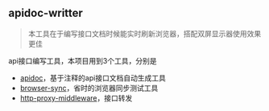 apidoc-writter
-
> 本工具在于编写接口文档时候能实时刷新浏览器，搭配双屏显示器使用效果更佳

api接口编写工具，本项目用到3个工具，分别是
- [apidoc](http://apidocjs.com/)，基于注释的api接口文档自动生成工具
- [browser-sync](http://browsersync.io)，省时的浏览器同步测试工具
- [http-proxy-middleware](https://github.com/chimurai/http-proxy-middleware)，接口转发

